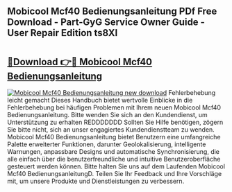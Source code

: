 ## Mobicool Mcf40 Bedienungsanleitung PDf Free Download - Part-GyG Service Owner Guide - User Repair Edition ts8XI

# <h2><a href="http://df27hz.blite.top/?on=Mobicool+Mcf40+Bedienungsanleitung">🔗Download 👉🔴 Mobicool Mcf40 Bedienungsanleitung</a></h2>

[![Mobicool Mcf40 Bedienungsanleitung new download](https://i.imgur.com/lujVjoI.png)](http://df27hz.blite.top/?on=Mobicool+Mcf40+Bedienungsanleitung)
Fehlerbehebung leicht gemacht Dieses Handbuch bietet wertvolle Einblicke in die Fehlerbehebung bei häufigen Problemen mit Ihrem neuen Mobicool Mcf40 Bedienungsanleitung. Bitte wenden Sie sich an den Kundendienst, um Unterstützung zu erhalten REDDDDDDD Sollten Sie Hilfe benötigen, zögern Sie bitte nicht, sich an unser engagiertes Kundendienstteam zu wenden. Mobicool Mcf40 Bedienungsanleitung bietet Benutzern eine umfangreiche Palette erweiterter Funktionen, darunter Geolokalisierung, intelligente Warnungen, anpassbare Designs und automatische Synchronisierung, die alle einfach über die benutzerfreundliche und intuitive Benutzeroberfläche gesteuert werden können. Bitte halten Sie uns auf dem Laufenden Mobicool Mcf40 BedienungsanleitungD. Teilen Sie Ihr Feedback und Ihre Vorschläge mit, um unsere Produkte und Dienstleistungen zu verbessern.

